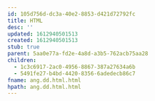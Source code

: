 ```yaml
---
id: 105d756d-dc3a-40e2-8853-d421d72792fc
title: HTML
desc: ''
updated: 1612940501513
created: 1612940501513
stub: true
parent: 5aa0e77a-fd2e-4a8d-a3b5-762acb75aa28
children:
  - 1c3c6917-2ac0-4956-8867-387a27634a6b
  - 5491fe27-b4bd-4420-8356-6adedecb86c7
fname: ang.dd.html.html
hpath: ang.dd.html.html
---
```



